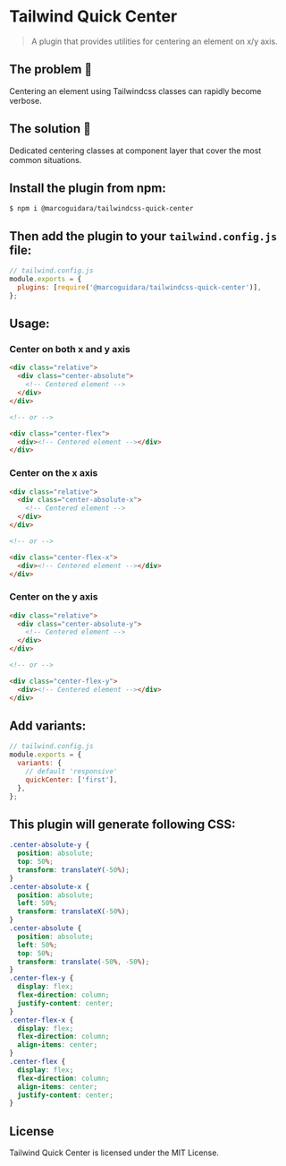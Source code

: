 # Tailwind Quick Center

> A plugin that provides utilities for centering an element on x/y axis.

## The problem 🤔

Centering an element using Tailwindcss classes can rapidly become verbose.

## The solution 🚀

Dedicated centering classes at component layer that cover the most common situations.

## Install the plugin from npm:

```
$ npm i @marcoguidara/tailwindcss-quick-center
```

## Then add the plugin to your `tailwind.config.js` file:

```js
// tailwind.config.js
module.exports = {
  plugins: [require('@marcoguidara/tailwindcss-quick-center')],
};
```

## Usage:

### Center on both x and y axis

```html
<div class="relative">
  <div class="center-absolute">
    <!-- Centered element -->
  </div>
</div>

<!-- or -->

<div class="center-flex">
  <div><!-- Centered element --></div>
</div>
```

### Center on the x axis

```html
<div class="relative">
  <div class="center-absolute-x">
    <!-- Centered element -->
  </div>
</div>

<!-- or -->

<div class="center-flex-x">
  <div><!-- Centered element --></div>
</div>
```

### Center on the y axis

```html
<div class="relative">
  <div class="center-absolute-y">
    <!-- Centered element -->
  </div>
</div>

<!-- or -->

<div class="center-flex-y">
  <div><!-- Centered element --></div>
</div>
```

## Add variants:

```js
// tailwind.config.js
module.exports = {
  variants: {
    // default 'responsive'
    quickCenter: ['first'],
  },
};
```

## This plugin will generate following CSS:

```css
.center-absolute-y {
  position: absolute;
  top: 50%;
  transform: translateY(-50%);
}
.center-absolute-x {
  position: absolute;
  left: 50%;
  transform: translateX(-50%);
}
.center-absolute {
  position: absolute;
  left: 50%;
  top: 50%;
  transform: translate(-50%, -50%);
}
.center-flex-y {
  display: flex;
  flex-direction: column;
  justify-content: center;
}
.center-flex-x {
  display: flex;
  flex-direction: column;
  align-items: center;
}
.center-flex {
  display: flex;
  flex-direction: column;
  align-items: center;
  justify-content: center;
}
```

## License

Tailwind Quick Center is licensed under the MIT License.
